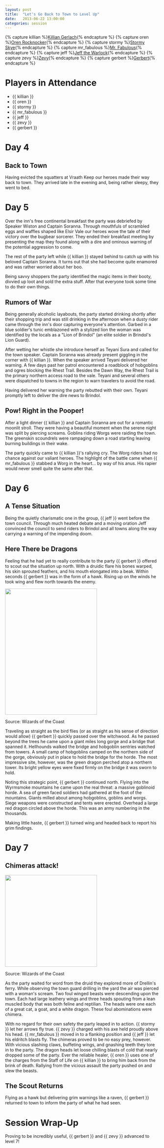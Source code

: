 ```yaml
---
layout: post
title:  "Let's Go Back to Town to Level Up"
date:   2013-06-22 13:00:00
categories: session
---
```

{% capture killian %}[Killian Gerlach]({{site.baseurl}}/party/killian_gerlach.html){% endcapture %}
{% capture oren %}[Oren Rocknocker]({{site.baseurl}}/party/oren_rocknocker.html){% endcapture %}
{% capture stormy %}[Stormy Skye]({{site.baseurl}}/party/stormy_skye.html){% endcapture %}
{% capture mr_fabulous %}[Mr. Fabulous]({{site.baseurl}}/party/mr_fabulous.html){% endcapture %}
{% capture jeff %}[Jeff the Warlock]({{site.baseurl}}/party/jeff_the_warlock.html){% endcapture %}
{% capture zevy %}[Zevy]({{site.baseurl}}/party/zevy.html){% endcapture %}
{% capture gerbert %}[Gerbert]({{site.baseurl}}/party/gerbert_greystone.html){% endcapture %}

# Players in Attendance
* {{ killian }}
* {{ oren }}
* {{ stormy }}
* {{ mr_fabulous }}
* {{ jeff }}
* {{ zevy }}
* {{ gerbert }}

# Day 4

## Back to Town

Having evicted the squatters at Vraath Keep our heroes made their way back to town. They arrived late in the evening and, being rather sleepy, they went to bed.

# Day 5
Over the inn's free continental breakfast the party was debriefed by Speaker Wiston and Captain Soranna. Through mouthfuls of scrambled eggs and waffles shaped like Elsir Vale our heroes wove the tale of their victory over the bugbear sorcerer. They ended their breakfast meeting by presenting the map they found along with a dire and ominous warning of the potential aggression to come.

The rest of the party left while {{ killian }} stayed behind to catch up with his beloved Captain Soranna. It turns out that she had become quite enamored and was rather worried about her boo.

Being savvy shoppers the party identified the magic items in their booty, divvied up loot and sold the extra stuff. After that everyone took some time to do their own things.

## Rumors of War
Being generally alcoholic layabouts, the party started drinking shortly after their shopping trip and was still drinking in the afternoon when a dusty rider came through the inn's door capturing everyone's attention. Garbed in a blue soldier's tunic emblazoned with a stylized lion the woman was identified by the locals as a "Lion of Brindol" (an elite soldier in Brindol's Lion Guard).

After wetting her whistle she introduce herself as Teyani Sura and called for the town speaker. Captain Soranna was already present giggling in the corner with {{ killian }}. When the speaker arrived Teyani delivered her warning. A few days past her patrol encountered a roadblock of hobgoblins and ogres blocking the Rhest Trail. Besides the Dawn Way, the Rhest Trail is the primary northern access road to the vale. Teyani and several others were dispatched to towns in the region to warn travelers to avoid the road.

Having delivered her warning the party rebutted with their own. Teyani promptly left to deliver the dire news to Brindol.

## Pow! Right in the Pooper!
After a light dinner {{ killian }} and Captain Soranna are out for a romantic moonlit stroll. They were having a beautiful moment when the serene night was split by piercing screams. Goblins riding Worgs were raiding the town. The greenskin scoundrels were rampaging down a road starting leaving burning buildings in their wake.

The party quickly came to {{ killian }}'s rallying cry. The Worg riders had no chance against our valiant heroes. The highlight of the battle came when {{ mr_fabulous }} stabbed a Worg in the heart... by way of his anus. His rapier would never smell quite the same after that.

# Day 6

## A Tense Situation

Being the quietly charismatic one in the group, {{ jeff }} went before the town council. Through much heated debate and a moving oration Jeff convinced the council to send riders to Brindol and all towns along the way carrying a warning of the impending doom.

## Here There be Dragons

Feeling that he had yet to really contribute to the party {{ gerbert }} offered to scout out the situation up north. With a druidic flare his bones warped, his skin sprouted feathers, and his mouth elongated into a beak. Within seconds {{ gerbert }} was in the form of a hawk. Rising up on the winds he took wing and flew north towards the enemy.

<div class="image-frame left"><img width="300px" height="412px" src="{{ site.baseurl }}/img/SkullGorgeBridge00.jpg" /><p class="source">Source: Wizards of the Coast</p></div>

Traveling as straight as the bird flies (or as straight as his sense of direction would allow) {{ gerbert }} quickly passed over the witchwood. As he passed beyond the trees he came upon a giant miles long gorge and a bridge that spanned it. Hellhounds walked the bridge and hobgoblin sentries watched from towers. A small camp of hobgoblins camped on the northern side of the gorge, obviously put in place to hold the bridge for the horde. The most impressive site, however, was the green dragon perched atop a northern tower. Its bright yellow eyes were fixed firmly on the bridge it was sworn to hold.

Noting this strategic point, {{ gerbert }} continued north. Flying into the Wyrmsmoke mountains he came upon the real threat: a massive goblinoid horde. A sea of green faced soldiers had gathered at the foot of the mountains. Giants milled about among hobgoblins, goblins and worgs. Siege weapons were constructed and tents were erected. Overhead a large red dragon circled above the horde. This was an army numbering in the thousands.

Making little haste, {{ gerbert }} turned wing and headed back to report his grim findings.

# Day 7

## Chimeras attack!

<div class="image-frame right"><img width="300px" src="http://img4.wikia.nocookie.net/__cb20070301131847/forgottenrealms/images/d/d3/Chimera.JPG" /><p class="source">Source: Wizards of the Coast</p></div>

As the party waited for word from the druid they explored more of Drellin's ferry. While observing the town guard drilling in the yard the air was pierced with a woman's scream. Two foul winged beasts were descending upon the town. Each had large leathery wings and three heads spouting from a lean muscled body that was both feline and reptilian. The heads were one each of a great cat, a goat, and a white dragon. These foul abominations were chimera.

With no regard for their own safety the party leaped in to action. {{ stormy }} let her arrows fly true. {{ zevy }} charged with his axe held proudly above his head. {{ mr_fabulous }} moved in to a flanking position and {{ jeff }} let his eldritch blasts fly. The chimeras proved to be no easy prey, however. With vicious slashing claws, buffeting wings, and gnashing teeth they tore in to the party. The dragon heads let loose chilling blasts of cold that nearly dropped some of the party. Ever the reliable healer, {{ oren }} uses one of the charges from the Staff of Life on {{ killian }} to bring him back from the brink of death. Rallying from the vicious assault the party pushed on and slew the beasts.

## The Scout Returns

Flying as a hawk but delivering grim warnings like a raven, {{ gerbert }} returned to town to inform the party of what he had seen.

# Session Wrap-Up
Proving to be incredibly useful, {{ gerbert }} and {{ zevy }} advanced to level 7!

